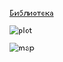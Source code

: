[Библиотека](https://github.com/andrpocc/pygeoguz) 




![plot](https://user-images.githubusercontent.com/91376345/228861636-91c615a1-58c0-4d6a-8be9-3902d5cb36ac.png)


![map](https://user-images.githubusercontent.com/91376345/228861687-93149f58-a658-4d67-a44b-f842c9fd3ecf.png)
